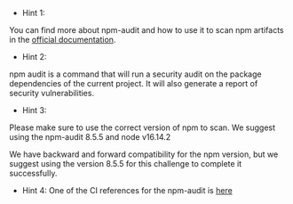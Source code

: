 - Hint 1:

You can find more about npm-audit and how to use it to scan npm artifacts in the [official documentation](https://docs.npmjs.com/cli/v7/commands/npm-audit).

- Hint 2:

npm audit is a command that will run a security audit on the package dependencies of the current project. It will also generate a report of security vulnerabilities.

- Hint 3:

Please make sure to use the correct version of npm to scan. We suggest using the npm-audit 8.5.5 and node v16.14.2

We have backward and forward compatibility for the npm version, but we suggest using the version 8.5.5 for this challenge to complete it successfully.

- Hint 4:
One of the CI references for the npm-audit is [here](https://github.com/marketplace/actions/npm-audit-action)
